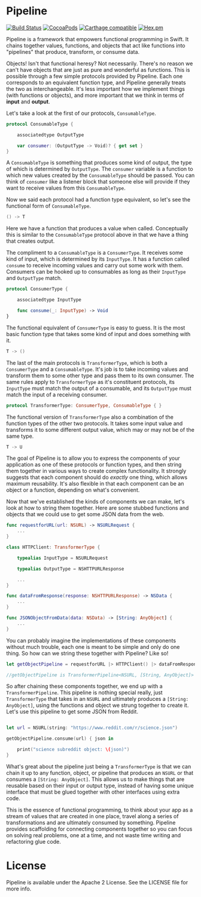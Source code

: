 # Pipeline

[![Build Status](https://travis-ci.org/patgoley/Pipeline.svg?branch=master)](https://travis-ci.org/patgoley/Pipeline) [![CocoaPods](https://img.shields.io/cocoapods/v/Pipeline.svg)]() [![Carthage compatible](https://img.shields.io/badge/Carthage-compatible-4BC51D.svg?style=flat)](https://github.com/Carthage/Carthage) [![Hex.pm](https://img.shields.io/hexpm/l/plug.svg?maxAge=2592000)]()


Pipeline is a framework that empowers functional programming in Swift. It chains together values, functions, and objects that act like functions into "pipelines" that produce, transform, or consume data.

Objects! Isn't that functional heresy? Not necessarily. There's no reason we can't have objects that are just as pure and wonderful as functions. This is possible through a few simple protocols provided by Pipeline. Each one corresponds to an equivalent function type, and Pipeline generally treats the two as interchangeable. It's less important how we implement things (with functions or objects), and more important that we think in terms of **input** and **output**.

Let's take a look at the first of our protocols, `ConsumableType`.


``` swift
protocol ConsumableType {

    associatedtype OutputType

    var consumer: (OutputType -> Void)? { get set }
}
```
A `ConsumableType` is something that produces some kind of output, the type of which is determined by `OutputType`. The `consumer` variable is a function to which new values created by the `ConsumableType` should be passed. You can think of `consumer` like a listener block that someone else will provide if they want to receive values from this `ConsumableType`.

Now we said each protocol had a function type equivalent, so let's see the functional form of `ConsumableType`.

``` swift
() -> T
```

Here we have a function that produces a value when called. Conceptually this is similar to the `ConsumableType` protocol above in that we have a thing that creates output.

The compliment to a `ConsumableType` is a `ConsumerType`. It receives some kind of input, which is determined by its `InputType`. It has a function called `consume` to receive incoming values and carry out some work with them. Consumers can be hooked up to consumables as long as their `InputType` and `OutputType` match.

``` swift
protocol ConsumerType {

    associatedtype InputType

    func consume(_: InputType) -> Void
}
```

The functional equivalent of `ConsumerType` is easy to guess. It is the most basic function type that takes some kind of input and does something with it.

``` swift
T -> ()
```


The last of the main protocols is `TransformerType`, which is both a `ConsumerType` and a `ConsumableType`. It's job is to take incoming values and transform them to some other type and pass them to its own consumer. The same rules apply to `TransformerType` as it's constituent protocols, its `InputType` must match the output of a consumable, and its `OutputType` must match the input of a receiving consumer.

``` swift
protocol TransformerType: ConsumerType, ConsumableType { }
```

The functional version of `TransformerType` also a combination of the function types of the other two protocols. It takes some input value and transforms it to some different output value, which may or may not be of the same type.

``` swift
T -> U
```

The goal of Pipeline is to allow you to express the components of your application as one of these protocols or function types, and then string them together in various ways to create complex functionality. It strongly suggests that each component should do *exactly* one thing, which allows maximum reusability. It's also flexible in that each component can be an object or a function, depending on what's convenient.

Now that we've established the kinds of components we can make, let's look at how to string them together. Here are some stubbed functions and objects that we could use to get some JSON data from the web.

``` swift
func requestforURL(url: NSURL) -> NSURLRequest {
    ...
}

class HTTPClient: TransformerType {

    typealias InputType = NSURLRequest

    typealias OutputType = NSHTTPURLResponse

    ...
}

func dataFromResponse(response: NSHTTPURLResponse) -> NSData {
    ...
}

func JSONObjectFromData(data: NSData) -> [String: AnyObject] {
    ...
}

```

You can probably imagine the implementations of these components without much trouble, each one is meant to be simple and only do one thing. So how can we string these together with Pipeline? Like so!

``` swift
let getObjectPipeline = requestforURL |> HTTPClient() |> dataFromResponse |> JSONObjectFromData

//getObjectPipeline is TransformerPipeline<NSURL, [String, AnyObject]>
```

So after chaining these components together, we end up with a `TransformerPipeline`. This pipeline is nothing special really, just `TransformerType` that takes in an `NSURL` and ultimately produces a `[String: AnyObject]`, using the functions and object we strung together to create it. Let's use this pipeline to get some JSON from Reddit.

``` swift

let url = NSURL(string: "https://www.reddit.com/r/science.json")

getObjectPipeline.consume(url) { json in

    print("science subreddit object: \(json)")
}

```

What's great about the pipeline just being a `TransformerType` is that we can chain it up to any function, object, or pipeline that produces an `NSURL` or that consumes a `[String: AnyObject]`. This allows us to make things that are reusable based on their input or output type, instead of having some unique interface that must be glued together with other interfaces using extra code.

This is the essence of functional programming, to think about your app as a stream of values that are created in one place, travel along a series of transformations and are ultimately consumed by something. Pipeline provides scaffolding for connecting components together so you can focus on solving real problems, one at a time, and not waste time writing and refactoring glue code.

# License

Pipeline is available under the Apache 2 License. See the LICENSE file for more info.
